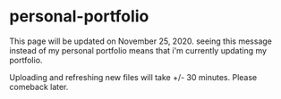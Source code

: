 # personal-portfolio
This page will be updated on November 25, 2020.
seeing this message instead of my personal portfolio means that i'm currently updating my portfolio.

Uploading and refreshing new files will take +/- 30 minutes. Please comeback later.
